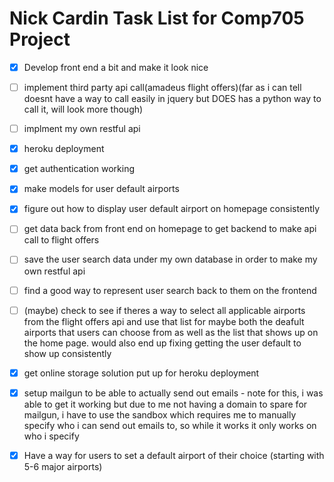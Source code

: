 # Nick Cardin Task List for Comp705 Project

- [x] Develop front end a bit and make it look nice

- [ ] implement third party api call(amadeus flight offers)(far as i can tell doesnt have a way to call easily in jquery but DOES has a python way to call it, will look more though)

- [ ] implment my own restful api

- [x] heroku deployment

- [x] get authentication working

- [x] make models for user default airports

- [x] figure out how to display user default airport on homepage consistently

- [ ] get data back from front end on homepage to get backend to make api call to flight offers

- [ ] save the user search data under my own database in order to make my own restful api

- [ ] find a good way to represent user search back to them on the frontend

- [ ] (maybe) check to see if theres a way to select all applicable airports from the flight offers api and use that list for maybe both the deafult airports that users can choose from as well as the list that shows up on the home page. would also end up fixing getting the user default to show up consistently

- [x] get online storage solution put up for heroku deployment

- [x] setup mailgun to be able to actually send out emails - note for this, i was able to get it working but due to me not having a domain to spare for mailgun, i have to use the sandbox which requires me to manually specify who i can send out emails to, so while it works it only works on who i specify

- [x] Have a way for users to set a default airport of their choice (starting with 5-6 major airports)